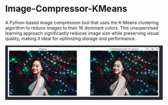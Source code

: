 # Image-Compressor-KMeans
A Python-based image compression tool that uses the K-Means clustering algorithm to reduce images to their 16 dominant colors. This unsupervised learning approach significantly reduces image size while preserving visual quality, making it ideal for optimizing storage and performance.

![Screenshot](Use.png)

